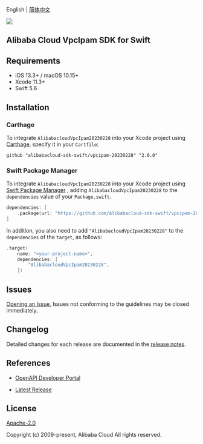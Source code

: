 English | [简体中文](README-CN.md)

![](https://aliyunsdk-pages.alicdn.com/icons/AlibabaCloud.svg)

## Alibaba Cloud VpcIpam SDK for Swift

## Requirements

- iOS 13.3+ / macOS 10.15+
- Xcode 11.3+
- Swift 5.6

## Installation

### Carthage

To integrate `AlibabacloudVpcIpam20230228` into your Xcode project using [Carthage](https://github.com/Carthage/Carthage), specify it in your `Cartfile`:

```ogdl
github "alibabacloud-sdk-swift/vpcipam-20230228" "2.0.0"
```

### Swift Package Manager

To integrate `AlibabacloudVpcIpam20230228` into your Xcode project using [Swift Package Manager](https://swift.org/package-manager/) , adding `AlibabacloudVpcIpam20230228` to the `dependencies` value of your `Package.swift`.

```swift
dependencies: [
    .package(url: "https://github.com/alibabacloud-sdk-swift/vpcipam-20230228.git", from: "2.0.0")
]
```

In addition, you also need to add `"AlibabacloudVpcIpam20230228"` to the `dependencies` of the `target`, as follows:

```swift
.target(
    name: "<your-project-name>",
    dependencies: [
        "AlibabacloudVpcIpam20230228",
    ])
```

## Issues

[Opening an Issue](https://github.com/alibabacloud-sdk-swift/vpcipam-20230228/issues/new), Issues not conforming to the guidelines may be closed immediately.

## Changelog

Detailed changes for each release are documented in the [release notes](./ChangeLog.txt).

## References

* [OpenAPI Developer Portal](https://next.api.alibabacloud.com/home)
- [Latest Release](https://github.com/alibabacloud-sdk-swift/vpcipam-20230228)

## License

[Apache-2.0](http://www.apache.org/licenses/LICENSE-2.0)

Copyright (c) 2009-present, Alibaba Cloud All rights reserved.
